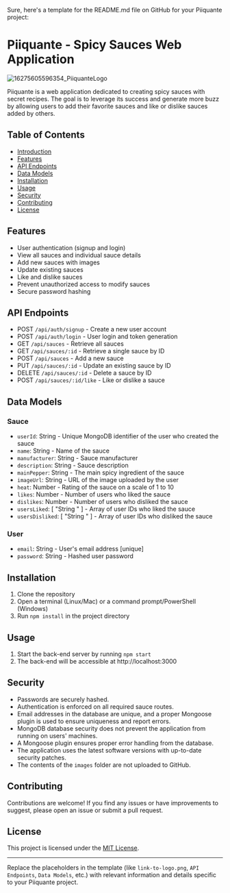 Sure, here's a template for the README.md file on GitHub for your Piiquante project:

# Piiquante - Spicy Sauces Web Application

![16275605596354_PiiquanteLogo](https://github.com/andrewjumperdev/API-Project-Piiquante/assets/53949770/c2715322-4df7-4eba-9270-63b9e49c9659)

Piiquante is a web application dedicated to creating spicy sauces with secret recipes. The goal is to leverage its success and generate more buzz by allowing users to add their favorite sauces and like or dislike sauces added by others.

## Table of Contents

- [Introduction](#piiquante---spicy-sauces-web-application)
- [Features](#features)
- [API Endpoints](#api-endpoints)
- [Data Models](#data-models)
- [Installation](#installation)
- [Usage](#usage)
- [Security](#security)
- [Contributing](#contributing)
- [License](#license)

## Features

- User authentication (signup and login)
- View all sauces and individual sauce details
- Add new sauces with images
- Update existing sauces
- Like and dislike sauces
- Prevent unauthorized access to modify sauces
- Secure password hashing

## API Endpoints

- POST `/api/auth/signup` - Create a new user account
- POST `/api/auth/login` - User login and token generation
- GET `/api/sauces` - Retrieve all sauces
- GET `/api/sauces/:id` - Retrieve a single sauce by ID
- POST `/api/sauces` - Add a new sauce
- PUT `/api/sauces/:id` - Update an existing sauce by ID
- DELETE `/api/sauces/:id` - Delete a sauce by ID
- POST `/api/sauces/:id/like` - Like or dislike a sauce

## Data Models

### Sauce

- `userId`: String - Unique MongoDB identifier of the user who created the sauce
- `name`: String - Name of the sauce
- `manufacturer`: String - Sauce manufacturer
- `description`: String - Sauce description
- `mainPepper`: String - The main spicy ingredient of the sauce
- `imageUrl`: String - URL of the image uploaded by the user
- `heat`: Number - Rating of the sauce on a scale of 1 to 10
- `likes`: Number - Number of users who liked the sauce
- `dislikes`: Number - Number of users who disliked the sauce
- `usersLiked`: [ "String <userId>" ] - Array of user IDs who liked the sauce
- `usersDisliked`: [ "String <userId>" ] - Array of user IDs who disliked the sauce

### User

- `email`: String - User's email address [unique]
- `password`: String - Hashed user password

## Installation

1. Clone the repository
2. Open a terminal (Linux/Mac) or a command prompt/PowerShell (Windows)
3. Run `npm install` in the project directory

## Usage

1. Start the back-end server by running `npm start`
2. The back-end will be accessible at http://localhost:3000

## Security

- Passwords are securely hashed.
- Authentication is enforced on all required sauce routes.
- Email addresses in the database are unique, and a proper Mongoose plugin is used to ensure uniqueness and report errors.
- MongoDB database security does not prevent the application from running on users' machines.
- A Mongoose plugin ensures proper error handling from the database.
- The application uses the latest software versions with up-to-date security patches.
- The contents of the `images` folder are not uploaded to GitHub.

## Contributing

Contributions are welcome! If you find any issues or have improvements to suggest, please open an issue or submit a pull request.

## License

This project is licensed under the [MIT License](LICENSE).

---
Replace the placeholders in the template (like `link-to-logo.png`, `API Endpoints`, `Data Models`, etc.) with relevant information and details specific to your Piiquante project.
